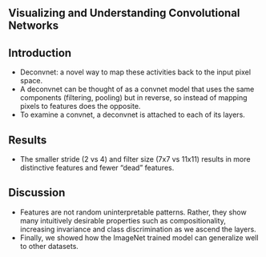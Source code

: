 ## Visualizing and Understanding Convolutional Networks

## Introduction
- Deconvnet:  a novel way to map these activities back to the input pixel space. 
- A deconvnet can be thought of as a convnet model that uses the same components (filtering, pooling) but in reverse, so instead of mapping pixels to features does the opposite.
- To examine a convnet, a deconvnet is attached to each of its layers.

## Results
- The smaller stride (2 vs 4) and filter size (7x7 vs 11x11) results in more distinctive features and fewer “dead” features.

## Discussion
- Features are not random uninterpretable patterns. Rather, they show many intuitively desirable properties such as compositionality, increasing invariance and class discrimination as we ascend the layers.
- Finally, we showed how the ImageNet trained model can generalize well to other datasets.
